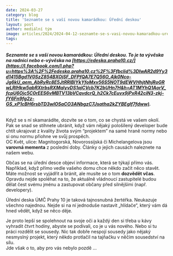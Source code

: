 ```yaml
---
date: 2024-03-27
category: blog
title: 'Seznamte se s vaší novou kamarádkou: Úřední deskou'
layout: post
author: mediální tým
image: articles/2024/2024-04-12-seznamte-se-s-vasi-novou-kamaradkou-uredni-deskou.png
tags:
---
```


###### **Seznamte se s vaší novou kamarádkou: Úřední deskou. To je ta vývěska na radnici nebo e-vývěska na  [https://edeska.praha10.cz/](https://l.facebook.com/l.php?u=https%3A%2F%2Fedeska.praha10.cz%2F%3Ffbclid%3DIwAR2d9Yy3d1415Bgd1V0SzZ854BXOjSF_DFPfQA7E7Q56O_4jk0Nco-Jg6kU_aem_AbRyRc8E5JtRRlBIYkYfoMxv56S5NOT9dEWVHhjtNhjRoGRwLRlHkw5abRXtrbsRXMqlyvDS1ajCVcb7K2bUHn7H&h=AT1MYhQ1AorV_fcpU6Ojc5C0rEES6vMBTV13bVCqvdcrQ_h2Ck7cEuvx9jPxR42ciN3-zkj-fY6Fn9fg2z-GS_xP1cBH6rsbTD3wlOSaCO3ANbgzC7Jsatha2kZYBEgIf7fdww).**

Když se s ní skamarádíte, dozvíte se o tom, co se chystá ve vašem okolí. Pak se snad se stihnete ubránit, když vám nějaký pološílený developer bude chtít ukrajovat z kvality života svým “projektem” na samé hraně normy nebo si onu normu přiohne ve svůj prospěch.  
OC Květ, ulice: Magnitogorská, Novorossijská či Michelangelova jsou  **varovná mementa**  z poslední doby. Články o jejich causách naleznete na našem webu.

Občas se na úřední desce objeví informace, která se týkají přímo vás. Například, když přímo vedle vašeho domu chce někdo začít něco stavět. Máte možnost se vyjádřit a bránit, ale musíte se o tom  **dozvědět včas**. Opravdu nejde spoléhat na to, že aktuálně vládnoucí zastupitelé budou dělat čest svému jménu a zastupovat občany před silnějšími (např. developery).

Úřední deska ÚMČ Prahy 10 je taková tajnosnubná žertéřka. Neukazuje všechno najednou. Nejde si na ní jednoduše nastavit „hlídače“, který vám dá hned vědět, když se něco děje.

Je proto lepší se spolehnout na svoje oči a každý den si třeba u kávy vyhradit čtvrt hodiny, abyste se podívali, co je u vás nového. Nebo si tu práci rozdělit se sousedy. Nic tak dobře nespojí sousedy jako nějaký nesmyslný projekt, který někdo protlačil na tajňačku v něčím sousedství na sílu.  
Jde však o to, aby pro vás nebylo pozdě …
